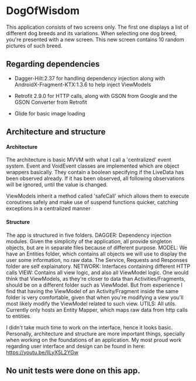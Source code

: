 # DogOfWisdom

This application consists of two screens only.
The first one displays a list of different dog breeds and its variations.
When selecting one dog breed, you're presented with a new screen.
This new screen contains 10 random pictures of such breed.

## Regarding dependencies

- Dagger-Hilt:2.37 for handling dependency injection along with AndroidX-Fragment-KTX:1.3.6 to help inject ViewModels

- Retrofit 2.9.0 for HTTP calls, along with GSON from Google and the GSON Converter from Retrofit

- Glide for basic image loading

## Architecture and structure
#### Architecture
The architecture is basic MVVM with what I call a 'centralized' event system.
Event and VoidEvent classes are implemented which are object wrappers basically.
They contain a boolean specifying if the LiveData has been observed already.
If it has been observed, all following observations will be ignored, until the value is changed.

ViewModels inherit a method called 'safeCall' which allows them to execute coroutines safely and make use of suspend functions quicker, catching exceptions in a centralized manner

#### Structure
The app is structured in five folders.
DAGGER: Dependency injection modules. Given the simplicity of the application, all provide singleton objects, but are in separate files because of different purpose.
MODEL: We have an Entities folder, which contains all objects we will use to display the user some information, no raw data. The Service, Requests and Responses folder are self explainatory.
NETWORK: Interfaces containing different HTTP calls
VIEW: Contains all view logic, and also all ViewModel logic. One would think that ViewModels, as they're closer to data than Activities/Fragments, should be on a different folder such as ViewModel. But from experience I find that having the ViewModel of an Activity/Fragment inside the same folder is very comfortable, given that when you're modifying a view you'll most likely modify the ViewModel related to such view.
UTILS: All utils. Currently only hosts an Entity Mapper, which maps raw data from http calls to entities.

I didn't take much time to work on the interface, hence it looks basic. Personally, architecture and structure are more important things, specially when working on the foundations of an application. My most proud work regarding user interface and design can be found in here: https://youtu.be/llLyX5L2YGw

## No unit tests were done on this app.
